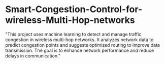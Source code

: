 # Smart-Congestion-Control-for-wireless-Multi-Hop-networks
"This project uses machine learning to detect and manage traffic congestion in wireless multi-hop networks. It analyzes network data to predict congestion points and suggests optimized routing to improve data transmission. The goal is to enhance network performance and reduce delays in communication."
